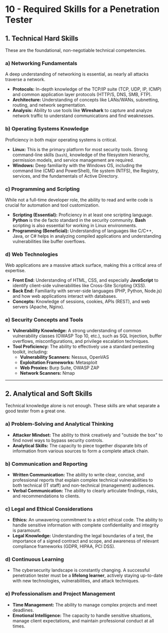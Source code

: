 # 10 - Required Skills for a Penetration Tester

## 1. Technical Hard Skills

These are the foundational, non-negotiable technical competencies.

### a) Networking Fundamentals
A deep understanding of networking is essential, as nearly all attacks traverse a network.
*   **Protocols:** In-depth knowledge of the TCP/IP suite (TCP, UDP, IP, ICMP) and common application layer protocols (HTTP/S, DNS, SMB, FTP).
*   **Architecture:** Understanding of concepts like LANs/WANs, subnetting, routing, and network segmentation.
*   **Analysis:** Ability to use tools like **Wireshark** to capture and analyze network traffic to understand communications and find weaknesses.

### b) Operating Systems Knowledge
Proficiency in both major operating systems is critical.
*   **Linux:** This is the primary platform for most security tools. Strong command-line skills (`bash`), knowledge of the filesystem hierarchy, permission models, and service management are required.
*   **Windows:** Deep familiarity with the Windows OS, including the command line (CMD and PowerShell), file system (NTFS), the Registry, services, and the fundamentals of Active Directory.

### c) Programming and Scripting
While not a full-time developer role, the ability to read and write code is crucial for automation and tool customization.
*   **Scripting (Essential):** Proficiency in at least one scripting language. **Python** is the de facto standard in the security community. **Bash** scripting is also essential for working in Linux environments.
*   **Programming (Beneficial):** Understanding of languages like C/C++, Java, or C# helps in analyzing compiled applications and understanding vulnerabilities like buffer overflows.

### d) Web Technologies
Web applications are a massive attack surface, making this a critical area of expertise.
*   **Front End:** Understanding of HTML, CSS, and especially **JavaScript** to identify client-side vulnerabilities like Cross-Site Scripting (XSS).
*   **Back End:** Familiarity with server-side languages (PHP, Python, Node.js) and how web applications interact with databases.
*   **Concepts:** Knowledge of sessions, cookies, APIs (REST), and web servers (Apache, Nginx).

### e) Security Concepts and Tools
*   **Vulnerability Knowledge:** A strong understanding of common vulnerability classes (OWASP Top 10, etc.), such as SQL Injection, buffer overflows, misconfigurations, and privilege escalation techniques.
*   **Tool Proficiency:** The ability to effectively use a standard pentesting toolkit, including:
    *   **Vulnerability Scanners:** Nessus, OpenVAS
    *   **Exploitation Frameworks:** Metasploit
    *   **Web Proxies:** Burp Suite, OWASP ZAP
    *   **Network Scanners:** Nmap

---

## 2. Analytical and Soft Skills

Technical knowledge alone is not enough. These skills are what separate a good tester from a great one.

### a) Problem-Solving and Analytical Thinking
*   **Attacker Mindset:** The ability to think creatively and "outside the box" to find novel ways to bypass security controls.
*   **Analytical Skills:** The capacity to piece together disparate bits of information from various sources to form a complete attack chain.

### b) Communication and Reporting
*   **Written Communication:** The ability to write clear, concise, and professional reports that explain complex technical vulnerabilities to both technical (IT staff) and non-technical (management) audiences.
*   **Verbal Communication:** The ability to clearly articulate findings, risks, and recommendations to clients.

### c) Legal and Ethical Considerations
*   **Ethics:** An unwavering commitment to a strict ethical code. The ability to handle sensitive information with complete confidentiality and integrity is paramount.
*   **Legal Knowledge:** Understanding the legal boundaries of a test, the importance of a signed contract and scope, and awareness of relevant compliance frameworks (GDPR, HIPAA, PCI DSS).

### d) Continuous Learning
*   The cybersecurity landscape is constantly changing. A successful penetration tester must be a **lifelong learner**, actively staying up-to-date with new technologies, vulnerabilities, and attack techniques.

### e) Professionalism and Project Management
*   **Time Management:** The ability to manage complex projects and meet deadlines.
*   **Emotional Intelligence:** The capacity to handle sensitive situations, manage client expectations, and maintain professional conduct at all times.
